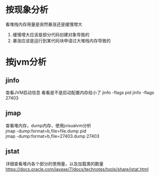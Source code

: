 # 按现象分析
看堆栈内存用量是突然暴涨还是缓慢增大  
1. 缓慢增大应该是部分代码创建对象导致的
2. 暴涨应该是运行到某代码块申请过大堆栈内存导致的

# 按jvm分析
## jinfo 
查看JVM启动信息 看看是不是启动配置内存给小了
jinfo -flags pid
jinfo -flags 27403

## jmap
查看堆内存，dump内存，使用jvisualvm分析  
jmap -dump:format=b,file=file.dump  pid  
jmap -dump:format=b,file=27403.dump 27403

## jstat
详细查看堆内各个部分的使用量，以及加载类的数量
https://docs.oracle.com/javase/7/docs/technotes/tools/share/jstat.html 